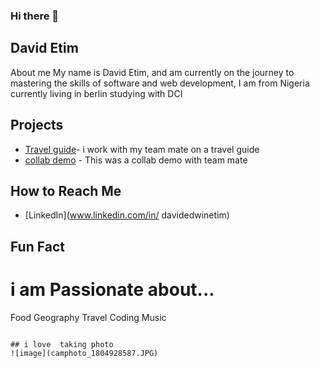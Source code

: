 ### Hi there 👋

## David Etim 
About me 
My name is David Etim, and am currently on the journey to mastering the skills of software and web development, 
I am from Nigeria currently living in berlin
studying with DCI

   ## Projects

   - [Travel guide](https://github.com/VadimSchebanech/Travel-Guide.git)- i work with my team mate on a travel guide
   - [collab demo](https://github.com/WD24-E04/collab-demo.git) - This was a collab demo with team mate

   ## How to Reach Me

   - [LinkedIn](www.linkedin.com/in/
davidedwinetim)
   
  ## Fun Fact

# i am Passionate about...
Food
Geography
Travel
Coding
Music  
   ```

## i love  taking photo
![image](camphoto_1804928587.JPG)

